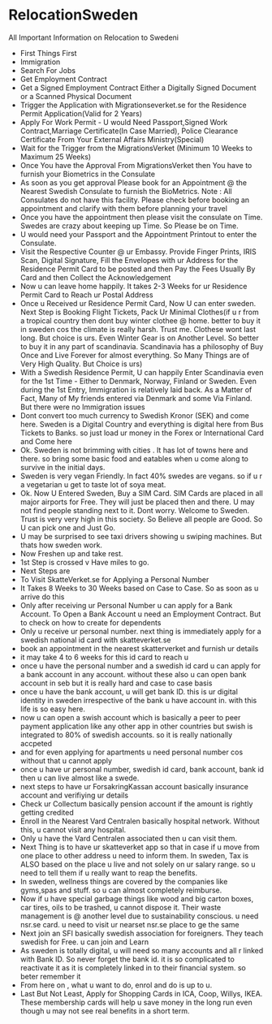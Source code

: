 # RelocationSweden
All Important Information on Relocation to Swedeni


- First Things First
- Immigration
- Search For Jobs
- Get Employment Contract
- Get a Signed Employment Contract Either a Digitally Signed Document or a Scanned Physical Document
- Trigger the Application with Migrationseverket.se for the Residence Permit Application(Valid for 2 Years)
- Apply For Work Permit - U would Need Passport,Signed Work Contract,Marriage Certificate(In Case Married), Police Clearance Certificate From Your External Affairs Ministry(Special)
- Wait for the Trigger from the MigrationsVerket (Minimum 10 Weeks to Maximum 25 Weeks)
- Once You have the Approval From MigrationsVerket then You have to furnish your Biometrics in the Consulate
- As soon as you get approval Please book for an Appointment @ the Nearest Swedish Consulate to furnish the BioMetrics. Note : All Consulates do not have this facility. Please check before booking an appointment and clarify with them before planning your travel
- Once you have the appointment then please visit the consulate on Time. Swedes are crazy about keeping up Time. So Please be on Time.
- U would need your Passport and the Appointment Printout to enter the Consulate.
- Visit the Respective Counter @ ur Embassy. Provide Finger Prints, IRIS Scan, Digital Signature, Fill the Envelopes with ur Address for the Residence Permit Card to be posted and then Pay the Fees Usually By Card and then Collect the Acknowledgement
- Now u can leave home happily. It takes 2-3 Weeks for ur Residence Permit Card to Reach ur Postal Address
- Once u Received ur Residence Permit Card, Now U can enter sweden. Next Step is Booking Flight Tickets, Pack Ur Minimal Clothes(if u r from a tropical country then dont buy winter clothee @ home. better to buy it in sweden cos the climate is really harsh. Trust me. Clothese wont last long. But choice is urs. Even Winter Gear is on Another Level. So better to buy it in any part of scandinavia. Scandinavia has a philosophy of Buy Once and Live Forever for almost everything. So Many Things are of Very High Quality. But Choice is urs)
- With a Swedish Residence Permit, U can happily Enter Scandinavia even for the 1st Time  - Either to Denmark, Norway, Finland or Sweden. Even during the 1st Entry, Immigration is relatively laid back. As a Matter of Fact, Many of My friends entered via Denmark and some Via Finland. But there were no Immigration issues
- Dont convert too much currency to Swedish Kronor (SEK) and come here. Sweden is a Digital Country and everything is digital here from Bus Tickets to Banks. so just load ur money in the Forex or International Card and Come here
- Ok. Sweden is not brimming with cities . It has lot of towns here and there. so bring some basic food and eatables when u come along to survive in the initial days.
- Sweden is very vegan Friendly. In fact 40% swedes are vegans. so if u r a vegetarian u get to taste lot of soya meat.
- Ok. Now U Entered Sweden, Buy a SIM Card. SIM Cards are placed in all major airports for Free. They will just be placed then and there. U may not find people standing next to it. Dont worry. Welcome to Sweden. Trust is very very high in this society. So Believe all people are Good. So U can pick one and Just Go.
- U may be surprised to see taxi drivers showing u swiping machines. But thats how sweden work.
- Now Freshen up and take rest.
- 1st Step is crossed v Have miles to go.
- Next Steps are
- To Visit SkatteVerket.se for Applying a Personal Number
- It Takes 8 Weeks to 30 Weeks based on Case to Case. So as soon as u arrive do this
- Only after receiving ur Personal Number u can apply for a Bank Account. To Open a Bank Account u need an Employment Contract. But to check on how to create for dependents
- Only u receive ur personal number. next thing is immediately apply for a swedish national id card with skatteverket.se
- book an appointment in the nearest skatterverket and furnish ur details
- it may take 4 to 6 weeks for this id card to reach u
- once u have the personal number and a swedish id card u can apply for a bank account in any account. without these also u can open bank account in seb but it is really hard and case to case basis
- once u have the bank account, u will get bank ID. this is ur digital identity in sweden irrespective of the bank u have account in. with this life is so easy here.
- now u can open a swish account which is basically a peer to peer payment application like any other app in other countries but swish is integrated to 80% of swedish accounts. so it is really nationally accpeted
- and for even applying for apartments u need personal number cos without that u cannot apply
- once u have ur personal number, swedish id card, bank account, bank id then u can live almost like a swede. 
- next steps to have ur ForsakringKassan account basically insurance account and verifiying ur details
- Check ur Collectum basically pension account if the amount is rightly getting credited
- Enroll in the Nearest Vard Centralen basically hospital network. Without this, u cannot visit any hospital.
- Only u have the Vard Centralen associated then u can visit them.
- Next Thing is to have ur skatteverket app so that in case if u move from one place to other address u need to inform them. In sweden, Tax is ALSO based on the place u live and not solely on ur salary range. so u need to tell them if u really want to reap the benefits. 
- In sweden, wellness things are covered by the companies like gyms,spas and stuff. so u can almost completely reimburse.
- Now if u have special garbage things like wood and big carton boxes, car tires, oils to be trashed, u cannot dispose it. Their waste management is @ another level due to sustainability conscious. u need nsr.se card. u need to visit ur nearset nsr.se place to ge the same
- Next join an SFI basically swedish association for foreigners. They teach swedish for Free. u can join and Learn 
- As sweden is totally digital, u will need so many accounts and all r linked with Bank ID. So never forget the bank id. it is so complicated to reactivate it as it is completely linked in to their financial system. so beter remember it
- From here on , what u want to do, enrol and do is up to u.
- Last But Not Least, Apply for Shopping Cards in ICA, Coop, Willys, IKEA. These membership cards will help u save money in the long run even though u may not see real benefits in a short term. 
